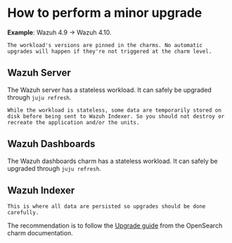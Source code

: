 # How to perform a minor upgrade

**Example**: Wazuh 4.9 -> Wazuh 4.10.

```{important}
The workload's versions are pinned in the charms. No automatic upgrades will happen if they're not triggered at the charm level.
```

## Wazuh Server

The Wazuh server has a stateless workload. It can safely be upgraded through `juju refresh`.

```{note}
While the workload is stateless, some data are temporarily stored on disk before being sent to Wazuh Indexer. So you should not destroy or recreate the application and/or the units.
```

## Wazuh Dashboards

The Wazuh dashboards charm has a stateless workload. It can safely be upgraded through `juju refresh`.

## Wazuh Indexer

```{important}
This is where all data are persisted so upgrades should be done carefully.
```

The recommendation is to follow the [Upgrade guide](https://charmhub.io/opensearch/docs/h-minor-upgrade) from the OpenSearch charm documentation.
